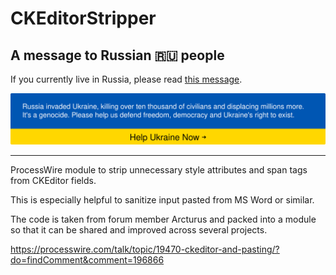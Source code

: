 # CKEditorStripper

## A message to Russian 🇷🇺 people

If you currently live in Russia, please read [this message](https://github.com/Roave/SecurityAdvisories/blob/latest/ToRussianPeople.md).

[![SWUbanner](https://raw.githubusercontent.com/vshymanskyy/StandWithUkraine/main/banner2-direct.svg)](https://github.com/vshymanskyy/StandWithUkraine/blob/main/docs/README.md)

---

ProcessWire module to strip unnecessary style attributes and span tags from CKEditor fields.

This is especially helpful to sanitize input pasted from MS Word or similar.

The code is taken from forum member Arcturus and packed into a module so that it can be shared and improved across several projects.

https://processwire.com/talk/topic/19470-ckeditor-and-pasting/?do=findComment&comment=196866

